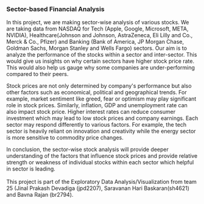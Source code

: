 ### Sector-based Financial Analysis

In this project, we are making sector-wise analysis of various stocks. We are taking data from NASDAQ for Tech (Apple, Google, Microsoft, META, NVIDIA), Healthcare(Johnson and Johnson, AstraZeneca, Eli Lilly and Co., Merck & Co., Pfizer) and Banking (Bank of America, JP Morgan Chase, Goldman Sachs, Morgan Stanley and Wells Fargo) sectors. Our aim is to analyze the performance of the stocks within a sector and inter-sector. This would give us insights on why certain sectors have higher stock price rate. This would also help us gauge why some companies are under-performing compared to their peers.

Stock prices are not only determined by company's performance but also other factors such as economical, political and geographical trends. For example, market sentiment like greed, fear or optimism may play significant role in stock prices. Similarly, inflation, GDP and unemployment rate can also impact stock price. Higher interest rates can reduce consumer investment which may lead to low stock prices and company earnings. Each sector may respond differently to various factors. For example, the tech sector is heavily reliant on innovation and creativity while the energy sector is more sensitive to commodity price changes.

In conclusion, the sector-wise stock analysis will provide deeper understanding of the factors that influence stock prices and provide relative strength or weakness of individual stocks within each sector which helpful in sector is leading. \
\
This project is part of the Exploratory Data Analysis/Visualization from team 25 (Jinal Prakash Devadiga (jpd2207), Saravanan Hari Baskaran(sh4621) and Bavna Rajan (br2794).
